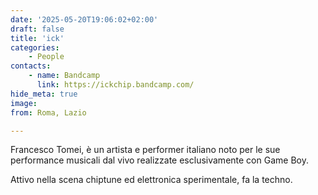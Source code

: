 ```yaml
---
date: '2025-05-20T19:06:02+02:00'
draft: false
title: 'ick'
categories:
    - People
contacts:
    - name: Bandcamp
      link: https://ickchip.bandcamp.com/
hide_meta: true
image: 
from: Roma, Lazio

---
```

Francesco Tomei, è un artista e performer italiano noto per le sue performance musicali dal vivo realizzate esclusivamente con Game Boy. 

Attivo nella scena chiptune ed elettronica sperimentale, fa la techno.

